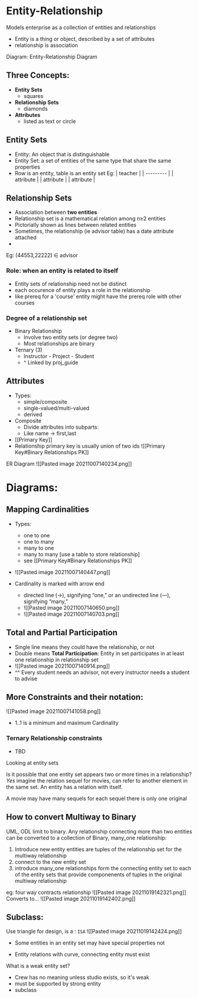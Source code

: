 # Entity-Relationship

Models enterprise as a collection of entities and relationships
* Entity is a thing or object, described by a set of attributes
* relationship is association

Diagram: Entity-Relationship Diagram


## Three Concepts:
* **Entity Sets**
	* squares
* **Relationship Sets**
	* diamonds
* **Attributes**
	* listed as text or circle

## Entity Sets
* Entity: An object that is distinguishable
* Entity Set: a set of entities of the same type that share the same properties
* Row is an entity, table is an entity set
Eg:
| teacher   |
| --------- |
| attribute |
| attribute |
| attribute | 	

## Relationship Sets
* Association between **two entities**
* Relationship set is a mathematical relation among n$\geq$2 entities
* Pictorially shown as lines between related entities
* Sometimes, the relationship (ie advisor table) has a date attribute attached
* 
Eg:
(44553,22222) $\in$ advisor

### Role: when an entity is related to itself
* Entity sets of relationship need not be distinct
* each occurence of entity plays a role in the relationship
* like prereq for a 'course' entity might have the prereq role with other courses

### Degree of a relationship set
* Binary Relationship
	* Involve two entity sets (or degree two)
	* Most relationships are binary
* Ternary (3)
	* Instructor - Project - Student 
	* ^ Linked by proj_guide

## Attributes
* Types:
	* simple/composite
	* single-valued/multi-valued
	* derived 
* Composite
	* Divide attributes into subparts:
	* Like name -> first,last
* [[Primary Key]]
* Relationship primary key is usually union of two ids
![[Primary Key#Binary Relationships PK]]




ER Diagram
![[Pasted image 20211007140234.png]]

# Diagrams:
## Mapping Cardinalities
* Types:
	* one to one 
	* one to many
	* many to one
	* many to many [use a table to store relationship]
	* see [[Primary Key#Binary Relationships PK]]
* ![[Pasted image 20211007140447.png]]

* Cardinality is marked with arrow end
	* directed line (→), signifying “one,” or an undirected line (—), signifying “many,”
	* ![[Pasted image 20211007140650.png]]
	* ![[Pasted image 20211007140703.png]]

###
## Total and Partial Participation
* Single line means they could have the relationship, or not
* Double means **Total Participation**: Entity in set participates in at least one relationship in relationship set
* ![[Pasted image 20211007140914.png]]
* ^^ Every student needs an advisor, not every instructor needs a student to advise

## More Constraints and their notation:
![[Pasted image 20211007141058.png]]
* 1..1 is a minimum and maximum Cardinality

### Ternary Relationship constraints
* TBD



Looking at entity sets

Is it possible that one entity set appears two or more times in a relationship? *Yes*
imagine the relation sequel for movies, can refer to another element in the same set. An entity has a relation with itself.

A movie may have many sequels for each sequel there is only one original




## How to convert Multiway to Binary
UML, ODL limit to binary.
Any relationship connecting more than two entities can be converted to a collection of Binary, many_one relationship:
1. Introduce new entity
	entities are tuples of the relationship set for the multiway relationship
2. connect to the new entity set
3. introduce many_one relationships form 
	the connecting entity set to each of the entity sets that provide componenents of tuples in the original multiway relationship
	
eg: four way contracts relationship
![[Pasted image 20211019142321.png]]
Converts to...
![[Pasted image 20211019142402.png]]



## Subclass:
Use triangle for design, is a : `ISA`
![[Pasted image 20211019142424.png]]
* Some entities in an entity set may have special properties not





* Entity relations with curve, connecting entity must exist

What is a weak entity set?
* Crew has no meaning unless studio exists, so it's weak
* must be supported by strong entity
* subclass 



